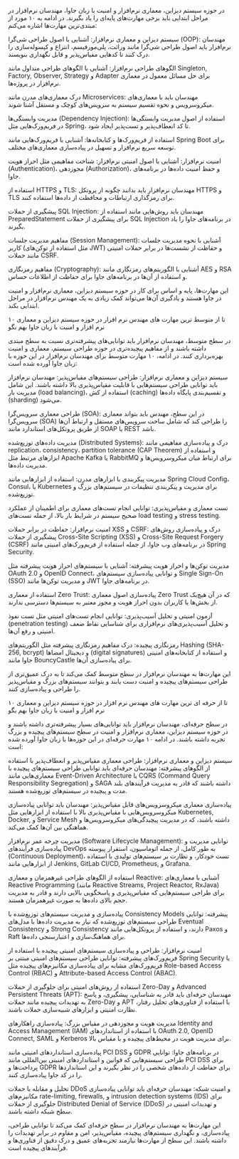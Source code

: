 در حوزه سیستم دیزاین، معماری نرم‌افزار و امنیت با زبان جاوا، مهندسان نرم‌افزار در مراحل ابتدایی باید برخی مهارت‌های پایه‌ای را یاد بگیرند. در ادامه به ۱۰ مورد از مبتدی‌ترین مهارت‌ها اشاره می‌کنم:

سیستم دیزاین و معماری نرم‌افزار:
آشنایی با اصول طراحی شی‌گرا (OOP): مهندسان نرم‌افزار باید اصول طراحی شی‌گرا مانند وراثت، پلی‌مورفیسم، انتزاع و کپسوله‌سازی را درک کنند تا کدهایی مقیاس‌پذیر و قابل نگهداری بنویسند.

الگوهای طراحی نرم‌افزار: آشنایی با الگوهای طراحی متداول مانند Singleton, Factory, Observer, Strategy و Adapter برای حل مسائل معمول در معماری نرم‌افزار در پروژه‌ها.

درک معماری‌های مدرن مانند Microservices: مهندسان باید با معماری‌های میکروسرویس و نحوه تقسیم سیستم به سرویس‌های کوچک و مستقل آشنا شوند.

مدیریت وابستگی‌ها (Dependency Injection): استفاده از اصول مدیریت وابستگی‌ها در فریم‌ورک‌هایی مثل Spring، تا کد انعطاف‌پذیر و تست‌پذیر ایجاد شود.

استفاده از فریم‌ورک‌ها و کتابخانه‌ها: آشنایی با فریم‌ورک‌هایی مانند Spring Boot برای توسعه سریع نرم‌افزار و تسهیل در پیاده‌سازی معماری‌های مختلف.

امنیت نرم‌افزار:
آشنایی با اصول امنیتی نرم‌افزار: شناخت مفاهیمی مثل احراز هویت (Authentication)، مجوزدهی (Authorization)، و حفظ امنیت داده‌ها در برنامه‌های جاوا.

استفاده از HTTPS و TLS: مهندسان نرم‌افزار باید بدانند چگونه از پروتکل HTTPS و TLS برای رمزگذاری ارتباطات و محافظت از داده‌ها استفاده کنند.

پیشگیری از حملات SQL Injection: مهندسان باید روش‌هایی مانند استفاده از PreparedStatement برای پیشگیری از حملات SQL Injection در برنامه‌های جاوا را یاد بگیرند.

مفاهیم مدیریت جلسات (Session Management): آشنایی با نحوه مدیریت جلسات کاربر (مثل استفاده از توکن‌های JWT) و حفاظت از نشست‌ها در برابر حملات امنیتی مانند حملات CSRF.

مفاهیم رمزنگاری (Cryptography): آشنایی با الگوریتم‌های رمزنگاری مانند AES و RSA و استفاده از آن‌ها در برنامه‌های جاوا برای حفاظت از اطلاعات حساس.

این مهارت‌ها، پایه و اساس برای کار در حوزه سیستم دیزاین، معماری نرم‌افزار و امنیت در جاوا هستند و یادگیری آن‌ها می‌تواند کمک زیادی به یک مهندس نرم‌افزار در مراحل ابتدایی بکند.


۱۰ تا از متوسط ترین مهارت های مهندس نرم افزار در حوزه سیستم دیزاین و معماری نرم افزار و امنیت با زبان جاوا بهم بگو

در سطح متوسط، مهندسان نرم‌افزار باید توانایی‌های پیشرفته‌تری نسبت به سطح مبتدی داشته باشند و از مفاهیم پیچیده‌تری در حوزه طراحی سیستم، معماری و امنیت بهره‌برداری کنند. در ادامه، ۱۰ مهارت متوسط برای مهندسان نرم‌افزار در این حوزه با زبان جاوا آورده شده است:

سیستم دیزاین و معماری نرم‌افزار:
طراحی سیستم‌های مقیاس‌پذیر: مهندسان نرم‌افزار باید توانایی طراحی سیستم‌هایی با قابلیت مقیاس‌پذیری بالا داشته باشند. این شامل مدیریت بار (load balancing)، استفاده از کش (caching) و تقسیم‌بندی پایگاه داده‌ها (sharding) می‌شود.

طراحی معماری سرویس‌گرا (SOA): در این سطح، مهندس باید بتواند معماری سرویس‌گرا (SOA) را طراحی کند که شامل ساخت سرویس‌های مستقل و ارتباط آن‌ها از طریق پروتکل‌های استاندارد مانند SOAP یا REST باشد.

مدیریت داده‌های توزیع‌شده (Distributed Systems): درک و پیاده‌سازی مفاهیمی مانند replication، consistency، partition tolerance (CAP Theorem) و استفاده از ابزارهای مرتبط مثل Apache Kafka یا RabbitMQ برای ارتباط میان میکروسرویس‌ها و مدیریت داده‌ها.

مدیریت پیکربندی با ابزارهای مدرن: استفاده از ابزارهایی مانند Spring Cloud Config، Consul، یا Kubernetes برای مدیریت و پیکربندی تنظیمات در سیستم‌های بزرگ و توزیع‌شده.

تست معماری و مقیاس‌پذیری: توانایی انجام تست‌های معماری برای اطمینان از عملکرد صحیح سیستم در شرایط بار بالا، از جمله تست‌های load testing و stress testing.

امنیت نرم‌افزار:
حفاظت در برابر حملات XSS و CSRF: درک و پیاده‌سازی روش‌های پیشگیری از حملات Cross-Site Scripting (XSS) و Cross-Site Request Forgery (CSRF) در برنامه‌های وب جاوا، از جمله استفاده از فریم‌ورک‌های امنیتی مانند Spring Security.

مدیریت توکن‌ها و احراز هویت پیشرفته: آشنایی با سیستم‌های احراز هویت پیشرفته مثل OAuth 2.0 و OpenID Connect، و توانایی پیاده‌سازی سیستم‌های Single Sign-On (SSO) و مدیریت توکن‌ها مانند JWT در برنامه‌های جاوا.

استفاده از معماری Zero Trust: پیاده‌سازی اصول معماری Zero Trust که در آن هیچ‌یک از بخش‌ها یا کاربران بدون احراز هویت و مجوز معتبر به سیستم‌ها دسترسی ندارند.

آزمون امنیتی و تحلیل آسیب‌پذیری: توانایی انجام تست‌های امنیتی مثل تست نفوذ (penetration testing) و تحلیل آسیب‌پذیری‌های نرم‌افزاری برای شناسایی نقاط ضعف امنیتی و رفع آن‌ها.

رمزنگاری پیچیده: درک مفاهیم رمزنگاری پیشرفته مثل الگوریتم‌های Hashing (SHA-256, bcrypt) و دیجیتال امضاها (digital signatures) و استفاده از کتابخانه‌های امنیتی جاوا مانند BouncyCastle برای پیاده‌سازی آن‌ها.

این مهارت‌ها به مهندسان نرم‌افزار در سطح متوسط کمک می‌کند تا به درک عمیق‌تری از طراحی سیستم‌های پیچیده و امنیت دست یابند و بتوانند سیستم‌های بزرگ و مقیاس‌پذیر را طراحی و پیاده‌سازی کنند.



۱۰ تا از حرفه ای ترین مهارت های مهندس نرم افزار در حوزه سیستم دیزاین و معماری نرم افزار و امنیت با زبان جاوا بهم بگو

در سطح حرفه‌ای، مهندسان نرم‌افزار باید توانایی‌های بسیار پیشرفته‌تری داشته باشند و در حوزه سیستم دیزاین، معماری نرم‌افزار و امنیت در سطح سیستم‌های پیچیده و بزرگ تجربه داشته باشند. در ادامه ۱۰ مهارت حرفه‌ای در این حوزه‌ها با زبان جاوا آورده شده است:

سیستم دیزاین و معماری نرم‌افزار:
طراحی معماری مقیاس‌پذیر و انعطاف‌پذیر با استفاده از الگوهای پیشرفته: مهندسان حرفه‌ای باید توانایی طراحی سیستم‌های پیچیده با معماری‌هایی مانند Event-Driven Architecture یا CQRS (Command Query Responsibility Segregation) و SAGA داشته باشند که قادر به مدیریت فرآیندهای بلند مدت و پیچیده در سیستم‌های توزیع‌شده هستند.

پیاده‌سازی معماری میکروسرویس‌های قابل مقیاس‌پذیر: مهندسان باید توانایی پیاده‌سازی میکروسرویس‌هایی با مقیاس‌پذیری بالا با استفاده از ابزارهایی مثل Kubernetes, Docker, و Service Mesh داشته باشند، که در مدیریت پیچیدگی‌های میکروسرویس‌ها و هماهنگی بین آن‌ها کمک می‌کند.

مدیریت چرخه عمر نرم‌افزار (Software Lifecycle Management): توانایی مدیریت و پیاده‌سازی فرآیندهای DevOps به طور کامل، از جمله اتوماسیون، استقرار پیوسته (Continuous Deployment)، تست خودکار، و نظارت بر سیستم‌های تولیدی با استفاده از ابزارهایی مانند Jenkins, GitLab CI/CD, Prometheus, و Grafana.

استفاده از الگوهای طراحی غیرهمزمان و معماری Reactive: آشنایی با معماری‌های Reactive Programming (مانند Reactive Streams, Project Reactor, RxJava) برای طراحی سیستم‌هایی که مقیاس‌پذیری و پاسخگویی بالایی دارند و قادر به مدیریت حجم بالای داده‌ها به صورت غیرهمزمان هستند.

پیاده‌سازی و مدیریت سیستم‌های توزیع‌شده با Consistency Models پیشرفته: توانایی طراحی سیستم‌های توزیع‌شده که نیاز به مدیریت داده‌ها با مدل‌های Eventual Consistency و Strong Consistency دارند، و استفاده از پروتکل‌هایی مانند Paxos و Raft برای هماهنگ‌سازی و اعتبارسنجی داده‌ها.

امنیت نرم‌افزار:
طراحی و پیاده‌سازی سیستم‌های امنیتی پیچیده با استفاده از فریم‌ورک‌های پیشرفته: توانایی طراحی سیستم‌های امنیتی مبتنی بر Spring Security یا فریم‌ورک‌های مشابه برای پیاده‌سازی مکانیزم‌های پیچیده مثل Role-based Access Control (RBAC) و Attribute-based Access Control (ABAC).

استفاده از روش‌های امنیتی برای جلوگیری از حملات Zero-Day و Advanced Persistent Threats (APT): مهندسان حرفه‌ای باید قادر به شناسایی، پیشگیری، و پاسخ به تهدیدات پیچیده مانند حملات Zero-Day و APT با استفاده از فناوری‌های تحلیل رفتار، نظارت امنیتی و ابزارهای شبیه‌سازی حملات باشند.

مدیریت هویت و مجوزدهی در مقیاس بزرگ: پیاده‌سازی راهکارهای Identity and Access Management (IAM) با استفاده از استانداردهای OAuth 2.0, OpenID Connect, SAML و Kerberos برای مدیریت هویت در محیط‌های پیچیده و با مقیاس بالا.

پیاده‌سازی استانداردهای امنیتی مانند PCI DSS و GDPR در برنامه‌های جاوا: توانایی طراحی سیستم‌هایی که قوانین و استانداردهای امنیتی بین‌المللی مانند PCI DSS برای پرداخت‌ها و GDPR برای حفاظت از داده‌های شخصی را در نظر بگیرند و این استانداردها را در کد جاوا پیاده‌سازی کنند.

تحلیل و مقابله با حملات DDoS و امنیت شبکه: مهندسان حرفه‌ای باید توانایی پیاده‌سازی مکانیزم‌های rate-limiting, firewalls, و intrusion detection systems (IDS) برای جلوگیری از حملات Distributed Denial of Service (DDoS) و تهدیدات امنیتی در سطح شبکه داشته باشند.

این مهارت‌ها به مهندسان نرم‌افزار در سطح حرفه‌ای کمک می‌کند تا توانایی طراحی، پیاده‌سازی، و نگهداری سیستم‌های پیچیده، مقیاس‌پذیر، امن و مقاوم در برابر تهدیدات را داشته باشند. این سطح از مهارت‌ها نیازمند تجربه‌های عمیق و درک دقیق از فناوری‌ها و فرآیندهای پیچیده است.

